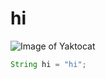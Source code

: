 # hi
![Image of Yaktocat](https://octodex.github.com/images/yaktocat.png)
``` java
String hi = "hi";
```
